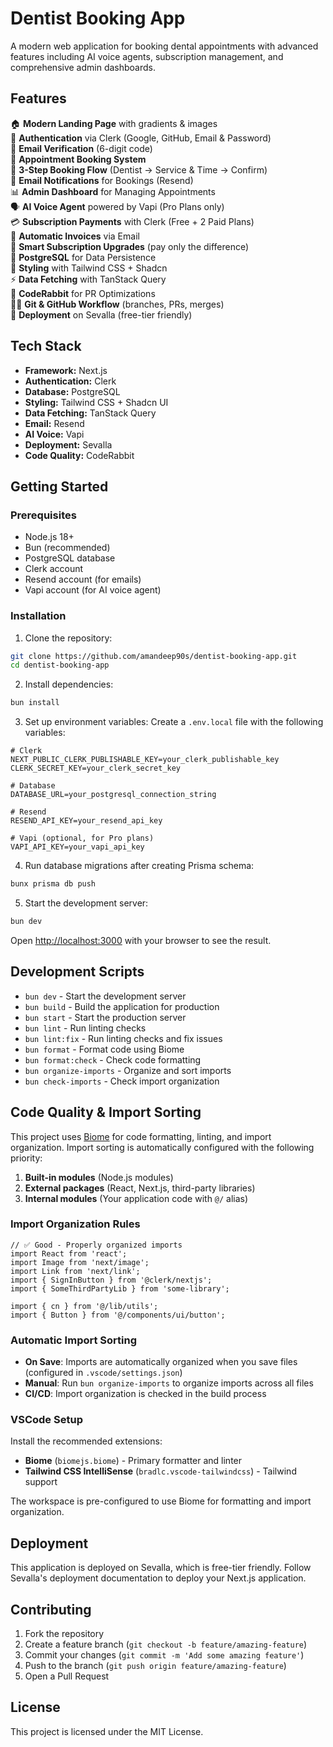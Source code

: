 # Dentist Booking App

A modern web application for booking dental appointments with advanced features including AI voice agents, subscription management, and comprehensive admin dashboards.

## Features

🏠 **Modern Landing Page** with gradients & images  
🔐 **Authentication** via Clerk (Google, GitHub, Email & Password)  
🔑 **Email Verification** (6-digit code)  
📅 **Appointment Booking System**  
🦷 **3-Step Booking Flow** (Dentist → Service & Time → Confirm)  
📩 **Email Notifications** for Bookings (Resend)  
📊 **Admin Dashboard** for Managing Appointments  
🗣️ **AI Voice Agent** powered by Vapi (Pro Plans only)  
💳 **Subscription Payments** with Clerk (Free + 2 Paid Plans)  
🧾 **Automatic Invoices** via Email  
💸 **Smart Subscription Upgrades** (pay only the difference)  
📂 **PostgreSQL** for Data Persistence  
🎨 **Styling** with Tailwind CSS + Shadcn  
⚡ **Data Fetching** with TanStack Query  
🤖 **CodeRabbit** for PR Optimizations  
🧑‍💻 **Git & GitHub Workflow** (branches, PRs, merges)  
🚀 **Deployment** on Sevalla (free-tier friendly)

## Tech Stack

- **Framework:** Next.js
- **Authentication:** Clerk
- **Database:** PostgreSQL
- **Styling:** Tailwind CSS + Shadcn UI
- **Data Fetching:** TanStack Query
- **Email:** Resend
- **AI Voice:** Vapi
- **Deployment:** Sevalla
- **Code Quality:** CodeRabbit

## Getting Started

### Prerequisites

- Node.js 18+
- Bun (recommended)
- PostgreSQL database
- Clerk account
- Resend account (for emails)
- Vapi account (for AI voice agent)

### Installation

1. Clone the repository:

```bash
git clone https://github.com/amandeep90s/dentist-booking-app.git
cd dentist-booking-app
```

2. Install dependencies:

```bash
bun install
```

3. Set up environment variables:
   Create a `.env.local` file with the following variables:

```env
# Clerk
NEXT_PUBLIC_CLERK_PUBLISHABLE_KEY=your_clerk_publishable_key
CLERK_SECRET_KEY=your_clerk_secret_key

# Database
DATABASE_URL=your_postgresql_connection_string

# Resend
RESEND_API_KEY=your_resend_api_key

# Vapi (optional, for Pro plans)
VAPI_API_KEY=your_vapi_api_key
```

4. Run database migrations after creating Prisma schema:

```bash
bunx prisma db push
```

5. Start the development server:

```bash
bun dev
```

Open [http://localhost:3000](http://localhost:3000) with your browser to see the result.

## Development Scripts

- `bun dev` - Start the development server
- `bun build` - Build the application for production
- `bun start` - Start the production server
- `bun lint` - Run linting checks
- `bun lint:fix` - Run linting checks and fix issues
- `bun format` - Format code using Biome
- `bun format:check` - Check code formatting
- `bun organize-imports` - Organize and sort imports
- `bun check-imports` - Check import organization

## Code Quality & Import Sorting

This project uses [Biome](https://biomejs.dev/) for code formatting, linting, and import organization. Import sorting is automatically configured with the following priority:

1. **Built-in modules** (Node.js modules)
2. **External packages** (React, Next.js, third-party libraries)
3. **Internal modules** (Your application code with `@/` alias)

### Import Organization Rules

```tsx
// ✅ Good - Properly organized imports
import React from 'react';
import Image from 'next/image';
import Link from 'next/link';
import { SignInButton } from '@clerk/nextjs';
import { SomeThirdPartyLib } from 'some-library';

import { cn } from '@/lib/utils';
import { Button } from '@/components/ui/button';
```

### Automatic Import Sorting

- **On Save**: Imports are automatically organized when you save files (configured in `.vscode/settings.json`)
- **Manual**: Run `bun organize-imports` to organize imports across all files
- **CI/CD**: Import organization is checked in the build process

### VSCode Setup

Install the recommended extensions:

- **Biome** (`biomejs.biome`) - Primary formatter and linter
- **Tailwind CSS IntelliSense** (`bradlc.vscode-tailwindcss`) - Tailwind support

The workspace is pre-configured to use Biome for formatting and import organization.

## Deployment

This application is deployed on Sevalla, which is free-tier friendly. Follow Sevalla's deployment documentation to deploy your Next.js application.

## Contributing

1. Fork the repository
2. Create a feature branch (`git checkout -b feature/amazing-feature`)
3. Commit your changes (`git commit -m 'Add some amazing feature'`)
4. Push to the branch (`git push origin feature/amazing-feature`)
5. Open a Pull Request

## License

This project is licensed under the MIT License.

